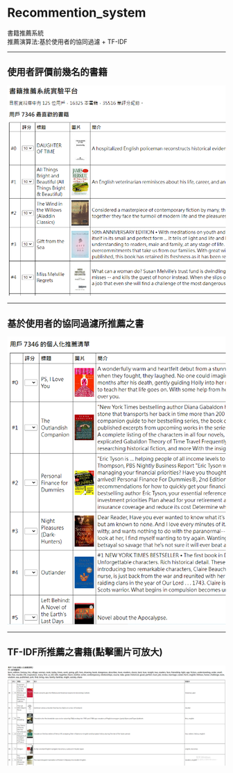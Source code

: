 # Recommention_system
書籍推薦系統\
推薦演算法:基於使用者的協同過濾 + TF-IDF
*****
## 使用者評價前幾名的書籍
![](img/11.png)
*****
## 基於使用者的協同過濾所推薦之書
![](img/2.png)
*****
## TF-IDF所推薦之書籍(點擊圖片可放大)
![](img/3.png)

